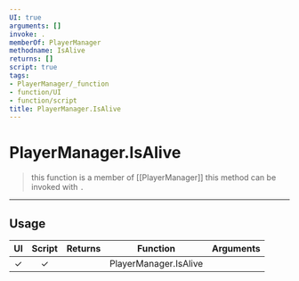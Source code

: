 ```yaml
---
UI: true
arguments: []
invoke: .
memberOf: PlayerManager
methodname: IsAlive
returns: []
script: true
tags:
- PlayerManager/_function
- function/UI
- function/script
title: PlayerManager.IsAlive
---
```

# PlayerManager.IsAlive
> this function is a member of [[PlayerManager]]
> this method can be invoked with `.`
-----
## Usage
|  UI | Script | Returns | Function | Arguments |
|:---:|:------:|-------:|:--------:|:---------|
|✓|✓||PlayerManager.IsAlive||
